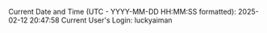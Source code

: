 Current Date and Time (UTC - YYYY-MM-DD HH:MM:SS formatted): 2025-02-12 20:47:58
Current User's Login: luckyaiman
